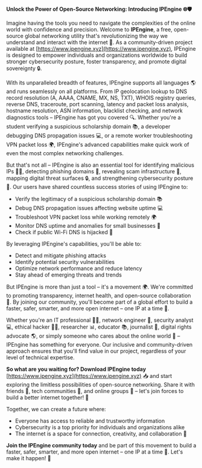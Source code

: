 **Unlock the Power of Open-Source Networking: Introducing IPEngine 🌐🛡️**

Imagine having the tools you need to navigate the complexities of the online world with confidence and precision. Welcome to **IPEngine**, a free, open-source global networking utility that's revolutionizing the way we understand and interact with the internet 🚀. As a community-driven project available at [https://www.ipengine.xyz](https://www.ipengine.xyz), IPEngine is designed to empower individuals and organizations worldwide to build stronger cybersecurity posture, foster transparency, and promote digital sovereignty 🔒.

With its unparalleled breadth of features, IPEngine supports all languages 🌎 and runs seamlessly on all platforms. From IP geolocation lookup to DNS record resolution (A, AAAA, CNAME, MX, NS, TXT), WHOIS registry queries, reverse DNS, traceroute, port scanning, latency and packet loss analysis, hostname resolution, ASN information, blacklist checking, and network diagnostics tools – IPEngine has got you covered 🔍. Whether you're a student verifying a suspicious scholarship domain 📚, a developer debugging DNS propagation issues 💻, or a remote worker troubleshooting VPN packet loss 🌍, IPEngine's advanced capabilities make quick work of even the most complex networking challenges.

But that's not all – IPEngine is also an essential tool for identifying malicious IPs 👮‍♂️, detecting phishing domains 🚨, revealing scam infrastructure 💸, mapping digital threat surfaces 🔒, and strengthening cybersecurity posture 💪. Our users have shared countless success stories of using IPEngine to:

* Verify the legitimacy of a suspicious scholarship domain 📚
* Debug DNS propagation issues affecting website uptime 💻
* Troubleshoot VPN packet loss while working remotely 🌍
* Monitor DNS uptime and anomalies for small businesses 🏢
* Check if public Wi-Fi DNS is hijacked 📡

By leveraging IPEngine's capabilities, you'll be able to:

* Detect and mitigate phishing attacks
* Identify potential security vulnerabilities
* Optimize network performance and reduce latency
* Stay ahead of emerging threats and trends

But IPEngine is more than just a tool – it's a movement 🌍. We're committed to promoting transparency, internet health, and open-source collaboration 🤝. By joining our community, you'll become part of a global effort to build a faster, safer, smarter, and more open internet – one IP at a time 🔑.

Whether you're an IT professional 👩‍💻, network engineer 🚀, security analyst 💻, ethical hacker 🕵️‍♂️, researcher 📊, educator 📚, journalist 📰, digital rights advocate 🌎, or simply someone who cares about the online world 🤖 – IPEngine has something for everyone. Our inclusive and community-driven approach ensures that you'll find value in our project, regardless of your level of technical expertise.

**So what are you waiting for? Download IPEngine today** [https://www.ipengine.xyz](https://www.ipengine.xyz) 📥 and start exploring the limitless possibilities of open-source networking. Share it with friends 👫, tech communities 🤝, and online groups 💬 – let's join forces to build a better internet together! 🔗

Together, we can create a future where:

* Everyone has access to reliable and trustworthy information
* Cybersecurity is a top priority for individuals and organizations alike
* The internet is a space for connection, creativity, and collaboration 🌟

**Join the IPEngine community today** and be part of this movement to build a faster, safer, smarter, and more open internet – one IP at a time 🔑. Let's make it happen! 💪